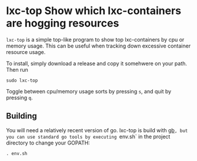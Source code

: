 # lxc-top Show which lxc-containers are hogging resources

`lxc-top` is a simple top-like program to show top lxc-containers by cpu or memory usage. This can
be useful when tracking down excessive container resource usage.

To install, simply download a release and copy it somehwere on your path. Then run 

    sudo lxc-top

Toggle between cpu/memory usage sorts by pressing `s`, and quit by pressing `q`.

## Building

You will need a relatively recent version of go. lxc-top is build with [gb](https://getgb.io/)`, but you can use standard go tools
by executing `env.sh` in the project directory to change your GOPATH:

    . env.sh



